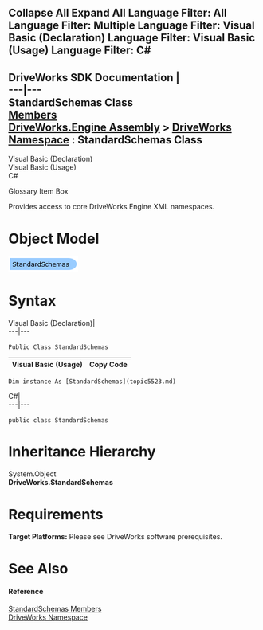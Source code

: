        

 Collapse All Expand All  Language Filter: All  Language Filter: Multiple  Language Filter: Visual Basic (Declaration) Language Filter: Visual Basic (Usage) Language Filter: C#  
---  
DriveWorks SDK Documentation  |   
---|---  
StandardSchemas Class   
[Members](topic5524.md)   
[DriveWorks.Engine Assembly](topic2156.md) > [DriveWorks Namespace](topic2159.md) : StandardSchemas Class  
---  
  
Visual Basic (Declaration)    
Visual Basic (Usage)    
C# 

Glossary Item Box

Provides access to core DriveWorks Engine XML namespaces. 

# Object Model

![](dotnetdiagramimages/image276.png)

# Syntax

Visual Basic (Declaration)|   
---|---  
      
    
    Public Class StandardSchemas   
  
Visual Basic (Usage)| Copy Code  
---|---  
      
    
    Dim instance As [StandardSchemas](topic5523.md)  
  
C#|   
---|---  
      
    
    public class StandardSchemas   
  
# Inheritance Hierarchy

System.Object  
**DriveWorks.StandardSchemas**  


# Requirements

**Target Platforms:** Please see DriveWorks software prerequisites.

# See Also

#### Reference

[StandardSchemas Members](topic5524.md)   
[DriveWorks Namespace](topic2159.md)


